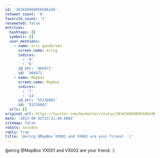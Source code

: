 ```yaml
---
id: '363436968056586240'
retweet_count: '0'
favorite_count: '1'
retweeted: false
entities:
  hashtags: []
  symbols: []
  user_mentions:
    - name: eric gundersen
      screen_name: ericg
      indices:
        - '0'
        - '6'
      id_str: '966871'
      id: '966871'
    - name: Mapbox
      screen_name: Mapbox
      indices:
        - '7'
        - '14'
      id_str: '55236002'
      id: '55236002'
  urls: []
original_url: https://twitter.com/benbalter/status/363436968056586240
date: '2013-08-02T23:11:40.000Z'
sitemap: false
robots: noindex
reply: true
title: '@ericg @MapBox VX001 and VX002 are your friend. :)'
---
```


@ericg @MapBox VX001 and VX002 are your friend. :)
